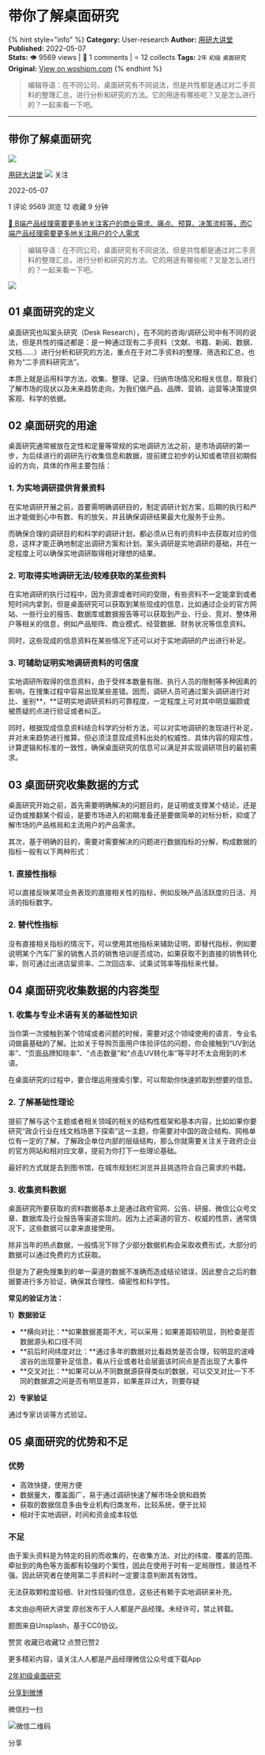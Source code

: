 # 带你了解桌面研究
{% hint style="info" %}
**Category:** User-research
**Author:** [用研大讲堂](https://www.woshipm.com/u/687526)
**Published:** 2022-05-07  
**Stats:** 👁️ 9569 views | 💬 1 comments | ⭐ 12 collects
**Tags:** `2年` `初级` `桌面研究`
**Original:** [View on woshipm.com](https://www.woshipm.com/user-research/5427191.html)
{% endhint %}
> 编辑导语：在不同公司，桌面研究有不同说法，但是共性都是通过对二手资料的整理汇总，进行分析和研究的方法。它的用途有哪些呢？又是怎么进行的？一起来看一下吧。

---

## 带你了解桌面研究

[![](https://image.woshipm.com/wp-files/2022/03/dV0N5MFJyR0sQAadGLjB.png!/both/72x72)](https://www.woshipm.com/u/687526)

[用研大讲堂](https://www.woshipm.com/u/687526) ![](https://static.woshipm.com/tag/1101_1@2x.png) 关注

2022-05-07

1 评论 9569 浏览 12 收藏 9 分钟

[🔗 B端产品经理需要更多地关注客户的商业需求、痛点、预算、决策流程等，而C端产品经理需要更多地关注用户的个人需求](https://ke.qidianla.com/courses/bcpm)

> 编辑导语：在不同公司，桌面研究有不同说法，但是共性都是通过对二手资料的整理汇总，进行分析和研究的方法。它的用途有哪些呢？又是怎么进行的？一起来看一下吧。

![](https://image.woshipm.com/wp-files/2022/05/gz7TpalX0buxxy6YkCxp.jpg)

## 01 桌面研究的定义

桌面研究也叫案头研究（Desk Research），在不同的咨询/调研公司中有不同的说法，但是共性的描述都是：是一种通过现有二手资料（文献、书籍、新闻、数据、文档……）进行分析和研究的方法，重点在于对二手资料的整理、筛选和汇总，也称为“二手资料研究法”。

本质上就是运用科学方法，收集、整理、记录、归纳市场情况和相关信息，帮我们了解市场的现状以及未来趋势走向，为我们做产品、品牌、营销、运营等决策提供客观、科学的依据。

## **02** **桌面研究的用途**

桌面研究通常被放在定性和定量等常规的实地调研方法之前，是市场调研的第一步，为后续进行的调研先行收集信息和数据，提前建立初步的认知或者项目初期假设的方向，具体的作用主要包括：

### **1\. 为实地调研提供背景资料**

在实地调研开展之前，首要需明确调研目的，制定调研计划方案，后期的执行和产出才能做到心中有数、有的放矢，并且确保调研结果最大化服务于业务。

而确保合理的调研目的和科学的调研计划，都必须从已有的资料中去获取对应的信息，这样才能正确地制定出调研方案和计划。案头调研是实地调研的基础，并在一定程度上可以确保实地调研取得相对理想的结果。

### **2\. 可取得实地调研无法/较难获取的某些资料**

在实地调研的执行过程中，因为资源或者时间的受限，有些资料不一定能拿到或者短时间内拿到，但是桌面研究可以获取到某些现成的信息，比如通过企业的官方网站、一些行业的报告、数据库或数据报告等可以获取到产业、行业、竞对、整体用户等相关的信息，例如产品矩阵、商业模式、经营数据、财务状况等信息资料。

同时，这些现成的信息资料在某些情况下还可以对于实地调研的产出进行补足。

### **3\. 可辅助证明实地调研资料的可信度**

实地调研所取得的信息资料，由于受样本数量有限、执行人员的限制等多种因素的影响，在搜集过程中容易出现某些差错。因而，调研人员可通过案头调研进行对比、鉴别**，**证明实地调研资料的可靠程度，一定程度上可对其中明显偏颇或被质疑的点进行验证或者纠正。

同时，根据现成信息资料结合科学的分析方法，可以对实地调研的发现进行补足，并对未来趋势进行推算。但必须注意现成资料出处的权威性、具体内容的翔实性，计算逻辑和标准的一致性，确保桌面研究的信息可以满足并实现调研项目的最初需求。

## **03** **桌面研究收集数据的方式**

桌面研究开始之前，首先需要明确解决的问题目的，是证明或支撑某个结论，还是证伪或推翻某个假设，是要市场进入的初期准备还是要做简单的对标分析，抑或了解市场的产品格局和主流用户的产品需求。

其次，基于明确的目的，需要对需要解决的问题进行数据指标的分解，构成数据的指标一般有以下两种形式：

### **1\. 直接性指标**

可以直接反映某项业务表现的直接相关性的指标，例如反映产品活跃度的日活、月活的指标数字。

### **2\. 替代性指标**

没有直接相关指标的情况下，可以使用其他指标来辅助证明，即替代指标，例如要说明某个汽车厂家的销售人员的销售培训是否成功，如果获取不到直接的销售转化率，则可通过出进店留资率、二次回店率、试乘试驾率等指标来代替。

## **04** **桌面研究收集数据的内容类型**

### **1\. 收集与专业术语有关的基础性知识**

当你第一次接触到某个领域或者问题的时候，需要对这个领域使用的语言、专业名词做最基础的了解。比如关于导购页面用户体验评估的问题，你会接触到“UV到达率”、“页面品牌知晓率”、“点击数量”和“点击UV转化率”等平时不太会用到的术语。

在桌面研究的过程中，要合理运用搜索引擎，可以帮助你快速抓取到想要的信息。

### **2\. 了解基础性理论**

提前了解与这个主题或者相关领域的相关的结构性框架和基本内容，比如如果你要研究“政企行业在线文档场景下探索”这一主题，你需要对中国的政企结构、网格单位有一定的了解，了解政企单位内部的层级结构，那么你就需要关注关于政府企业的官方网站和相对应文章，提前为你打下一些理论基础。

最好的方式就是去到图书馆，在城市规划栏浏览并且挑选符合自己需求的书籍。

### **3\. 收集资料数据**

桌面研究所要获取的资料数据基本上是通过政府官网、公告、研报、微信公众号文章、数据库及行业报告等渠道实现的。因为上述渠道的官方、权威的性质，通常情况下，这些数据可以拿来直接使用。

除非当年的热点数据，一般情况下除了少部分数据机构会采取收费形式，大部分的数据可以通过免费的方式获取。

但是为了避免搜集到的单一渠道的数据不准确而造成结论错误，因此整合之后的数据要进行多方验证，确保其合理性、缜密性和科学性。

**常见的验证方法：**

**1）数据验证**

*   **横向对比：**如果数据差距不大，可以采用；如果差距较明显，则检查是否数据源头和口径不同
*   **前后时间纬度对比：**通过多年的数据对比看趋势是否合理，较明显的波峰波谷的出现要补足信息，看从行业或者社会层面该时间点是否出现了大事件
*   **交叉对比：**如果可以从不同数据源获得类似的数据，可以交叉对比一下不同的数据源之间是否有明显差异，如果差异过大，则要存疑

**2）专家验证**

通过专家访谈等方式验证。

## **05** **桌面研究的优势和不足**

### **优势**

*   高效快捷，使用方便
*   数据量大，覆盖面广，易于通过调研快速了解市场全貌和趋势
*   获取的数据信息多由专业机构归类发布，比较系统，便于比较
*   相对于实地调研，时间和资金成本较低

### **不足**

由于案头资料是为特定的目的而收集的，在收集方法、对比的纬度、覆盖的范围、牵扯到的角色等方面都有较强的个案性，因此在使用于时有一定局限性，普适性不强。因此研究者在使用第二手资料时一定要注意判断其有效性。

无法获取颗粒度较细、针对性较强的信息，这些还有赖于实地调研来补充。

本文由@用研大讲堂 原创发布于人人都是产品经理。未经许可，禁止转载。

题图来自Unsplash，基于CC0协议。

赞赏 收藏已收藏12 点赞已赞2

更多精彩内容，请关注人人都是产品经理微信公众号或下载App

[2年](https://www.woshipm.com/tag/2%e5%b9%b4)[初级](https://www.woshipm.com/tag/%e5%88%9d%e7%ba%a7)[桌面研究](https://www.woshipm.com/tag/%e6%a1%8c%e9%9d%a2%e7%a0%94%e7%a9%b6)

[分享到微博](https://service.weibo.com/share/share.php?appkey=2775287854&title=带你了解桌面研究&url=https://www.woshipm.com/user-research/5427191.html&pic=https://image.woshipm.com/wp-files/2022/05/gz7TpalX0buxxy6YkCxp.jpg)

微信扫一扫

![微信二维码](https://api.pwmqr.com/qrcode/create/?url=https://www.woshipm.com/user-research/5427191.html)

分享